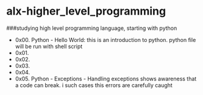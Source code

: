 # alx-higher_level_programming
###studying high level programming language, starting with python
- 0x00. Python - Hello World: this is an introduction to python. python file will be run with shell script
- 0x01.
- 0x02.
- 0x03.
- 0x04.
- 0x05. Python - Exceptions - Handling exceptions shows awareness that a code can break. i such cases this errors are carefully caught
